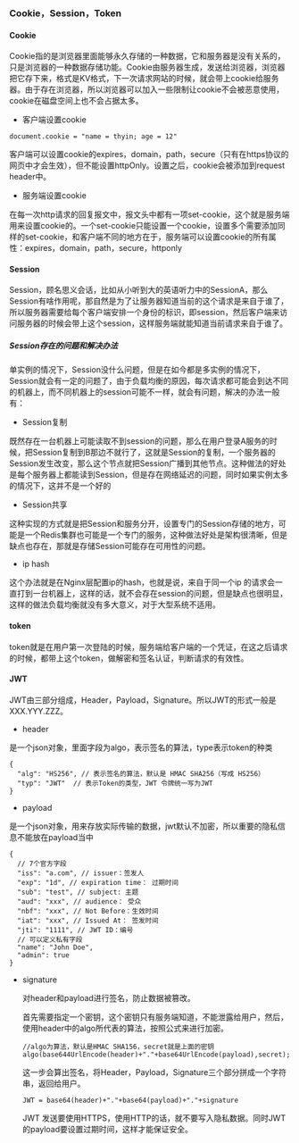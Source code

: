 

### Cookie，Session，Token

#### Cookie

Cookie指的是浏览器里面能够永久存储的一种数据，它和服务器是没有关系的，只是浏览器的一种数据存储功能。Cookie由服务器生成，发送给浏览器，浏览器把它存下来，格式是KV格式，下一次请求网站的时候，就会带上cookie给服务器。由于存在浏览器，所以浏览器可以加入一些限制让cookie不会被恶意使用，cookie在磁盘空间上也不会占据太多。

- 客户端设置cookie

```
document.cookie = "name = thyin; age = 12"
```

客户端可以设置cookie的expires，domain，path，secure（只有在https协议的网页中才会生效），但不能设置httpOnly。设置之后，cookie会被添加到request header中。

- 服务端设置cookie

在每一次http请求的回复报文中，报文头中都有一项set-cookie，这个就是服务端用来设置cookie的。一个set-cookie只能设置一个cookie，设置多个需要添加同样的set-cookie，和客户端不同的地方在于，服务端可以设置cookie的所有属性：expires，domain，path，secure，httponly

#### Session

Session，顾名思义会话，比如从小听到大的英语听力中的SessionA，那么Session有啥作用呢，那自然是为了让服务器知道当前的这个请求是来自于谁了，所以服务器需要给每个客户端安排一个身份的标识，即session，然后客户端来访问服务器的时候会带上这个session，这样服务端就能知道当前请求来自于谁了。

##### Session存在的问题和解决办法

单实例的情况下，Session没什么问题，但是在如今都是多实例的情况下，Session就会有一定的问题了，由于负载均衡的原因，每次请求都可能会到达不同的机器上，而不同机器上的session可能不一样，就会有问题，解决的办法一般有：

- Session复制

既然存在一台机器上可能读取不到session的问题，那么在用户登录A服务的时候，把Session复制到B那边不就行了，这就是Session的复制，一个服务器的Session发生改变，那么这个节点就把Session广播到其他节点。这种做法的好处是每个服务器上都能读到Session，但是存在网络延迟的问题，同时如果实例太多的情况下，这并不是一个好的

- Session共享

这种实现的方式就是把Session和服务分开，设置专门的Session存储的地方，可能是一个Redis集群也可能是一个专门的服务，这种做法好处是架构很清晰，但是缺点也存在，那就是存储Session可能存在可用性的问题。

- ip hash

这个办法就是在Nginx层配置ip的hash，也就是说，来自于同一个ip 的请求会一直打到一台机器上，这样的话，就不会存在session的问题，但是缺点也很明显，这样的做法负载均衡就没有多大意义，对于大型系统不适用。

#### token

token就是在用户第一次登陆的时候，服务端给客户端的一个凭证，在这之后请求的时候，都带上这个token，做解密和签名认证，判断请求的有效性。

#### JWT 

JWT由三部分组成，Header，Payload，Signature。所以JWT的形式一般是XXX.YYY.ZZZ。		

- header

是一个json对象，里面字段为algo，表示签名的算法，type表示token的种类

```
{
  "alg": "HS256", // 表示签名的算法，默认是 HMAC SHA256（写成 HS256）
  "typ": "JWT"  // 表示Token的类型，JWT 令牌统一写为JWT
}
```

- payload

是一个json对象，用来存放实际传输的数据，jwt默认不加密，所以重要的隐私信息不能放在payload当中

```
{
  // 7个官方字段
  "iss": "a.com", // issuer：签发人
  "exp": "1d", // expiration time： 过期时间
  "sub": "test", // subject: 主题
  "aud": "xxx", // audience： 受众
  "nbf": "xxx", // Not Before：生效时间
  "iat": "xxx", // Issued At： 签发时间
  "jti": "1111", // JWT ID：编号
  // 可以定义私有字段
  "name": "John Doe",
  "admin": true
}
```

- signature

  对header和payload进行签名，防止数据被篡改。		

  首先需要指定一个密钥，这个密钥只有服务端知道，不能泄露给用户，然后，使用header中的algo所代表的算法，按照公式来进行加密。

  ```
  //algo为算法，默认是HMAC SHA156，secret就是上面的密钥
  algo(base644UrlEncode(header)+"."+base64UrlEncode(payload),secret);
  ```

  这一步会算出签名，将Header，Payload，Signature三个部分拼成一个字符串，返回给用户。

  ```
  JWT = base64(header)+"."+base64(payload)+"."+signature
  ```

  JWT 发送要使用HTTPS，使用HTTP的话，就不要写入隐私数据。同时JWT的payload要设置过期时间，这样才能保证安全。